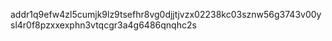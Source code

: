 addr1q9efw4zl5cumjk9lz9tsefhr8vg0djjtjvzx02238kc03sznw56g3743v00ysl4r0f8pzxxexphn3vtqcgr3a4g6486qnqhc2s
